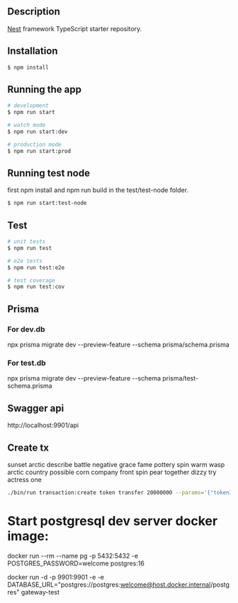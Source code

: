 ## Description

[Nest](https://github.com/nestjs/nest) framework TypeScript starter repository.

## Installation

```bash
$ npm install
```

## Running the app

```bash
# development
$ npm run start

# watch mode
$ npm run start:dev

# production mode
$ npm run start:prod
```

## Running test node

first npm install and npm run build in the test/test-node folder.

```bash
$ npm run start:test-node
```

## Test

```bash
# unit tests
$ npm run test

# e2e tests
$ npm run test:e2e

# test coverage
$ npm run test:cov
```

## Prisma

### For dev.db

npx prisma migrate dev --preview-feature --schema prisma/schema.prisma

### For test.db

npx prisma migrate dev --preview-feature --schema prisma/test-schema.prisma

## Swagger api

http://localhost:9901/api

## Create tx

sunset arctic describe battle negative grace fame pottery spin warm wasp arctic country possible corn company front spin pear together dizzy try actress one

```bash
./bin/run transaction:create token transfer 20000000 --params='{"tokenID": "0400000000000000", "recipientAddress": "klys9u6yy466q2mpbj92cmbp64eg7gvpuz7v4efm8", "amount": "1000000", "data": ""}' --json --pretty
```

# Start postgresql dev server docker image:

docker run --rm --name pg -p 5432:5432 -e POSTGRES_PASSWORD=welcome postgres:16

docker run -d -p 9901:9901 -e -e DATABASE_URL="postgres://postgres:welcome@host.docker.internal/postgres" gateway-test
